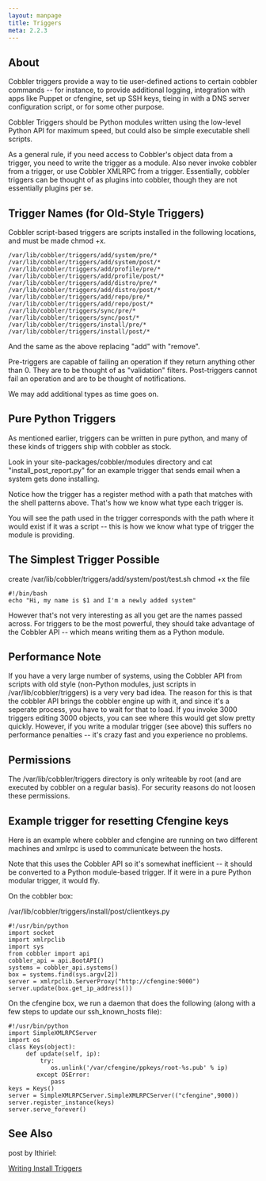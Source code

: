 ```yaml
---
layout: manpage
title: Triggers
meta: 2.2.3
---
```

## About

Cobbler triggers provide a way to tie user-defined actions to
certain cobbler commands -- for instance, to provide additional
logging, integration with apps like Puppet or cfengine, set up SSH
keys, tieing in with a DNS server configuration script, or for some
other purpose.

Cobbler Triggers should be Python modules written using the low-level
Python API for maximum speed, but could also be simple executable shell
scripts.

As a general rule, if you need access to Cobbler's object data from
a trigger, you need to write the trigger as a module. Also never
invoke cobbler from a trigger, or use Cobbler XMLRPC from a
trigger. Essentially, cobbler triggers can be thought of as plugins
into cobbler, though they are not essentially plugins per se.

## Trigger Names (for Old-Style Triggers)

Cobbler script-based triggers are scripts installed in the
following locations, and must be made chmod +x.

    /var/lib/cobbler/triggers/add/system/pre/*
    /var/lib/cobbler/triggers/add/system/post/*
    /var/lib/cobbler/triggers/add/profile/pre/*
    /var/lib/cobbler/triggers/add/profile/post/*
    /var/lib/cobbler/triggers/add/distro/pre/*
    /var/lib/cobbler/triggers/add/distro/post/*
    /var/lib/cobbler/triggers/add/repo/pre/*
    /var/lib/cobbler/triggers/add/repo/post/*
    /var/lib/cobbler/triggers/sync/pre/*
    /var/lib/cobbler/triggers/sync/post/*
    /var/lib/cobbler/triggers/install/pre/*
    /var/lib/cobbler/triggers/install/post/*

And the same as the above replacing "add" with "remove".

Pre-triggers are capable of failing an operation if they return
anything other than 0. They are to be thought of as "validation"
filters. Post-triggers cannot fail an operation and are to be
thought of notifications.

We may add additional types as time goes on.

## Pure Python Triggers

As mentioned earlier, triggers can be written in pure python, and
many of these kinds of triggers ship with cobbler as stock.

Look in your site-packages/cobbler/modules directory and cat
"install\_post\_report.py" for an example trigger that sends email
when a system gets done installing.

Notice how the trigger has a register method with a path that
matches with the shell patterns above. That's how we know what type
each trigger is.

You will see the path used in the trigger corresponds with the path
where it would exist if it was a script -- this is how we know what
type of trigger the module is providing.

## The Simplest Trigger Possible

create /var/lib/cobbler/triggers/add/system/post/test.sh chmod +x
the file

    #!/bin/bash
    echo "Hi, my name is $1 and I'm a newly added system"

However that's not very interesting as all you get are the names
passed across. For triggers to be the most powerful, they should
take advantage of the Cobbler API -- which means writing them as a
Python module.

## Performance Note

If you have a very large number of systems, using the Cobbler API
from scripts with old style (non-Python modules, just scripts in
/var/lib/cobbler/triggers) is a very very bad idea. The reason for
this is that the cobbler API brings the cobbler engine up with it,
and since it's a seperate process, you have to wait for that to
load. If you invoke 3000 triggers editing 3000 objects, you can see
where this would get slow pretty quickly. However, if you write a
modular trigger (see above) this suffers no performance penalties
-- it's crazy fast and you experience no problems.

## Permissions

The /var/lib/cobbler/triggers directory is only writeable by root
(and are executed by cobbler on a regular basis). For security
reasons do not loosen these permissions.

## Example trigger for resetting Cfengine keys

Here is an example where cobbler and cfengine are running on two
different machines and xmlrpc is used to communicate between the
hosts.

Note that this uses the Cobbler API so it's somewhat inefficient --
it should be converted to a Python module-based trigger. If it were
in a pure Python modular trigger, it would fly.

On the cobbler box:

/var/lib/cobbler/triggers/install/post/clientkeys.py

    #!/usr/bin/python
    import socket
    import xmlrpclib
    import sys
    from cobbler import api
    cobbler_api = api.BootAPI()
    systems = cobbler_api.systems()
    box = systems.find(sys.argv[2])
    server = xmlrpclib.ServerProxy("http://cfengine:9000")
    server.update(box.get_ip_address())

On the cfengine box, we run a daemon that does the following (along
with a few steps to update our ssh\_known\_hosts file):

    #!/usr/bin/python
    import SimpleXMLRPCServer
    import os
    class Keys(object):
         def update(self, ip):
             try:
                os.unlink('/var/cfengine/ppkeys/root-%s.pub' % ip)
            except OSError:
                pass
    keys = Keys()
    server = SimpleXMLRPCServer.SimpleXMLRPCServer(("cfengine",9000))
    server.register_instance(keys)
    server.serve_forever()

## See Also

post by Ithiriel:

[Writing Install Triggers](http://www.ithiriel.com/content/2010/03/29/writing-install-triggers-cobbler)

